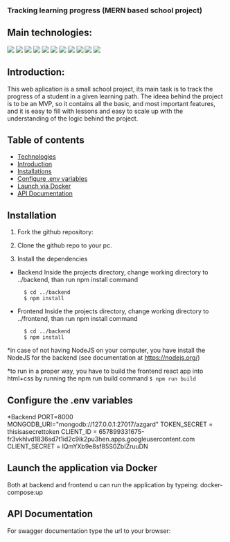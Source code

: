 ### Tracking learning progress (MERN based school project)

## Main technologies:

![](https://img.shields.io/badge/MongoDB-1.0.0-red)
![](https://img.shields.io/badge/Express%20JS-4.16.1-lightgrey)
![](https://img.shields.io/badge/React-17.0.1-blue)
![](https://img.shields.io/badge/Node%20JS-12.22.5-brightgreen)
![](https://img.shields.io/badge/Mongoose-5.13.5-%237C0A02)
![](https://img.shields.io/badge/Javascript-ES6-yellow)
![](https://img.shields.io/badge/Jest-27.0.6-yellowgreen)
![](https://img.shields.io/badge/Axios-0.21.1-purple)
![](https://img.shields.io/badge/CORS-2.8.5-lightgrey)
![](https://img.shields.io/badge/Jwt-8.5.1-purple)
![](https://img.shields.io/badge/Morgan-1.9.1-lightblue)

## Introduction:

This web aplication is a small school project, its main task is to track the progress of a student in a given learning path.
The ideea behind the project is to be an MVP, so it contains all the basic, and most important features, and it is easy to fill with lessons and easy to scale up with the understanding of the logic behind the project.

## Table of contents
* [Technologies](#technologies)
* [Introduction](#introduction)
* [Installations](#installation)
* [Configure .env variables](#setup)
* [Launch via Docker](#setup)
* [API Documentation](#setup)




## Installation

1. Fork the github repository:

2. Clone the github repo to your pc.

3. Install the dependencies
  * Backend
    Inside the projects directory, change working directory to ../backend, than run npm install command
    ```
      $ cd ../backend
      $ npm install
    ```
  * Frontend
    Inside the projects directory, change working directory to ../frontend, than run npm install command
    ```
      $ cd ../backend
      $ npm install
    ```

   *in case of not having NodeJS on your computer, you have install the NodeJS for the backend (see documentation at https://nodejs.org/)

  *to run in a proper way, you have to build the frontend react app into html+css by running the npm run build command
    ```
      $ npm run build
    ```

 ## Configure the .env variables

  *Backend
  PORT=8000
    MONGODB_URI="mongodb://127.0.0.1:27017/azgard"
    TOKEN_SECRET = thisisasecrettoken
    CLIENT_ID = 657899331675-fr3vkhlvd1836sd7t1id2c9ik2pu3hen.apps.googleusercontent.com
    CLIENT_SECRET = lQmYXb9e8sf85S0ZbIZruuDN

## Launch the application via Docker

  Both at backend and frontend u can run the application by typeing: docker-compose:up

## API Documentation

  For swagger documentation type the url to your browser: